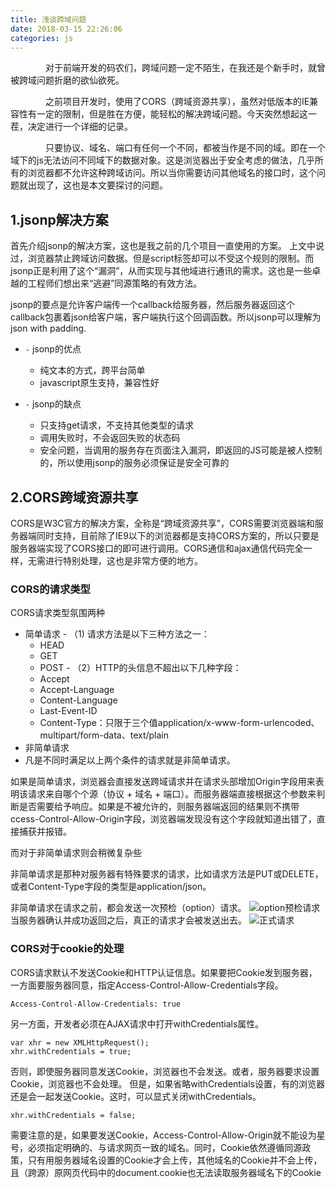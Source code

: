 ```yaml
---
title: 浅谈跨域问题
date: 2018-03-15 22:26:06
categories: js
---
```

  &emsp;&emsp;&emsp;&emsp;对于前端开发的码农们，跨域问题一定不陌生，在我还是个新手时，就曾被跨域问题折磨的欲仙欲死。
      
  &emsp;&emsp;&emsp;&emsp;之前项目开发时，使用了CORS（跨域资源共享），虽然对低版本的IE兼容性有一定的限制，但是胜在方便，能轻松的解决跨域问题。今天突然想起这一茬，决定进行一个详细的记录。
  
  &emsp;&emsp;&emsp;&emsp;只要协议、域名、端口有任何一个不同，都被当作是不同的域。即在一个域下的js无法访问不同域下的数据对象。这是浏览器出于安全考虑的做法，几乎所有的浏览器都不允许这种跨域访问。所以当你需要访问其他域名的接口时，这个问题就出现了，这也是本文要探讨的问题。
  
## 1.jsonp解决方案
<!--more-->
   首先介绍jsonp的解决方案，这也是我之前的几个项目一直使用的方案。
   上文中说过，浏览器禁止跨域访问数据。但是script标签却可以不受这个规则的限制。而jsonp正是利用了这个“漏洞”，从而实现与其他域进行通讯的需求。这也是一些卓越的工程师们想出来“逃避”同源策略的有效方法。
   
   jsonp的要点是允许客户端传一个callback给服务器，然后服务器返回这个callback包裹着json给客户端，客户端执行这个回调函数。所以jsonp可以理解为json with padding.
   
   
- `-` jsonp的优点
	* 纯文本的方式，跨平台简单
	* javascript原生支持，兼容性好

- `-` jsonp的缺点
	* 只支持get请求，不支持其他类型的请求
	* 调用失败时，不会返回失败的状态码
	* 安全问题，当调用的服务存在页面注入漏洞，即返回的JS可能是被人控制的，所以使用jsonp的服务必须保证是安全可靠的

## 2.CORS跨域资源共享
   CORS是W3C官方的解决方案，全称是“跨域资源共享”，CORS需要浏览器端和服务器端同时支持，目前除了IE9以下的浏览器都是支持CORS方案的，所以只要是服务器端实现了CORS接口的即可进行调用。CORS通信和ajax通信代码完全一样，无需进行特别处理，这也是非常方便的地方。
 
### CORS的请求类型
CORS请求类型氛围两种
    
   -  简单请求
	- （1) 请求方法是以下三种方法之一：
		*	HEAD
		*	GET
		*	POST
	- （2）HTTP的头信息不超出以下几种字段：
	   *  Accept
	   *  Accept-Language
      *  Content-Language
	   *  Last-Event-ID
	   *  Content-Type：只限于三个值application/x-www-form-urlencoded、multipart/form-data、text/plain
 -  非简单请求
   - 凡是不同时满足以上两个条件的请求就是非简单请求。
 
 如果是简单请求，浏览器会直接发送跨域请求并在请求头部增加Origin字段用来表明该请求来自哪个个源（协议 + 域名 + 端口）。而服务器端直接根据这个参数来判断是否需要给予响应。如果是不被允许的，则服务器端返回的结果则不携带ccess-Control-Allow-Origin字段，浏览器端发现没有这个字段就知道出错了，直接捕获并报错。
 
 而对于非简单请求则会稍微复杂些
 
 非简单请求是那种对服务器有特殊要求的请求，比如请求方法是PUT或DELETE，或者Content-Type字段的类型是application/json。
 
 非简单请求在请求之前，都会发送一次预检（option）请求。
 ![option预检请求](http://otdc3q7z7.bkt.clouddn.com/D2305456-6299-473D-A20B-FA310F682C57.png)
 当服务器确认并成功返回之后，真正的请求才会被发送出去。
 ![正式请求](http://otdc3q7z7.bkt.clouddn.com/4AFD7E9A-BD69-46AD-A596-5F62E06BC795.png)
 
### CORS对于cookie的处理

CORS请求默认不发送Cookie和HTTP认证信息。如果要把Cookie发到服务器，一方面要服务器同意，指定Access-Control-Allow-Credentials字段。

	Access-Control-Allow-Credentials: true
	
另一方面，开发者必须在AJAX请求中打开withCredentials属性。

	var xhr = new XMLHttpRequest();
	xhr.withCredentials = true;
否则，即使服务器同意发送Cookie，浏览器也不会发送。或者，服务器要求设置Cookie，浏览器也不会处理。
但是，如果省略withCredentials设置，有的浏览器还是会一起发送Cookie。这时，可以显式关闭withCredentials。

	xhr.withCredentials = false;
	
需要注意的是，如果要发送Cookie，Access-Control-Allow-Origin就不能设为星号，必须指定明确的、与请求网页一致的域名。同时，Cookie依然遵循同源政策，只有用服务器域名设置的Cookie才会上传，其他域名的Cookie并不会上传，且（跨源）原网页代码中的document.cookie也无法读取服务器域名下的Cookie
